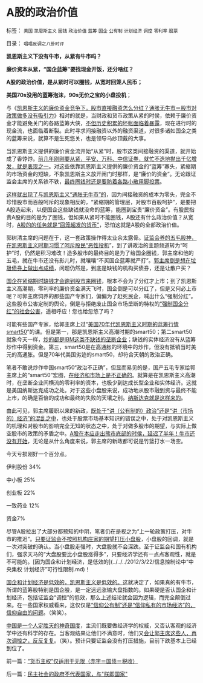 # A股的政治价值

标签： `美国` `凯恩斯主义` `圈钱` `政治价值` `蓝筹` `国企` `公有制` `计划经济` `调控` `零利率` `股票` 

目录： `唱唱反调之八卦时评`

**凯恩斯主义下没有牛市，从紧有牛市吗？**

**廉价资本从紧，“国企蓝筹”要找现金开饭，还分啥红？**

**A股的政治价值，是从紧时可以圈钱，从宽时回笼人民币；**

**美国70s没用的蓝筹泡沫，90s无价之宝的小盘投机**；

与《[凯恩斯主义的廉价资金竞争下，股市直接融资怎么分红？通胀无牛市＝股市对政策做多没有吸引力](../../../2012/6/20/（凯恩斯主义＋紧缩预期）的疯疯颠颠.md)》相对的就是，当财政和货币政策从紧的时侯，依赖于廉价资金才能避免关门的各路蓝筹大侠，[不但历史积累的坏帐面临着暴露](../../../2009/11/29/大萧条后凯恩斯主义和“坏帐过剩的危机”.md)，现在进行时的现金流，也面临着断裂。此时寻求间接融资以外的融资渠道，对很多诸如国企之类的蓝筹来说，就算不是生死悠关，也是领导乌纱顶戴的大事。

当凯恩斯主义提供的廉价资金流开始“从紧”时，股市这类间接融资的渠道，就开始成了香饽饽。[前几年刚刚要从紧，平安、万科、中信证券，就忙不迭地抛出千亿增发，就是表现之一](../../../2007/9/1/庄家为什么推介中信和万科.md)。对这些依靠凯恩斯主义提供的廉价资金的“蓝筹”寡头，紧缩期的市场资金的短缺，不象凯恩斯主义放开闸门时那样，是“廉价的资金”。无论跟证监会主席的关系铁不铁，[最终圈钱时还是要防着各路小散用脚投票](../../../2007/11/17/地方财政危机催生苛政？.md)。

[这样就出现了与凯恩斯主义“通胀无牛市”的](../../../2012/1/8/虚拟经济是凯恩斯主义的影子,“滞”与“胀”.md)，因为间接融资的成本为零头，完全不珍惜股市而百般呵斥的现象相反的，“紧缩期的管理层，对股市百般呵护”，是要把A股造起来，以便国企这些缺钱就没命的蓝筹，能圈到宝贵“廉价资金”。有股民指责A股的目的是为了圈钱，但如果从紧时不能圈钱，A股还有什么政治价值？从宽时，[A股的的任务就是“回笼超发的货币”](../../../2007/8/30/中国股市不是资源配置优化器，是一个货币回笼机.md)，恐怕这就是A股的全部政治价值。

郭树清主席的问题在于，这一套政策操作得太业余太露骨。[证监会养的五毛股神，在凯恩斯主义时期习惯了呵斥股民“恶性投机](../../../2012/1/13/股民心虚象小偷，机构抢劫象强盗，国民无知做看客；.md)”，到了讲政治的主题频道转为“呵护”时，仍然是积习难改！造多股市的最终目的是为了给国企圈钱，郭主席和他的五毛，就在牛市还没有影儿时，就嚷嚷“不买国企蓝筹就严打”。[郭主席倒是想在垃圾债券上做出点成绩](../../../2012/1/13/证监会把股票当债券，打压导致大熊市；.md)，问题仍然是，到底是缺钱的机构买债券，还是让散户买？

[国企在紧缩期时缺钱才会跑到股市来圈钱](../../../2008/3/19/通胀、需求萎缩是大敌；货币政策从紧符合股民利益.md)，根本不会为了分红才上市；到了凯恩斯主义高潮期，零利率的廉价资金满天飞时，国企倒是可以分红了，但是又何必上市呢？可郭主席饲养的那些国产专家们，偏偏为了赶死民企，喊出什么“强制分红”。这些股市公害定制的舆论，倒是与拒绝废止国企市场垄断的特权的[“强制国企分红”的社会公害](../../../2012/6/2/国企私有化和国企分红的不可行性.md)，遥相呼应！您也给忽悠了吗？

可能有些国产专家，给郭主席上过“[美国70年代凯恩斯主义时期的蓝筹行情smart50](../../../2012/1/9/凯恩斯主义对市盈率的影响，理解国进民退.md)”的课。但是第一，那是凯恩斯主义高潮时期的smart50；第二smart50就象今天一样，[炒的都是IBM这类不缺钱的垄断企业](../../../2012/3/11/蓝色巨人IBM的垄断和末日.md)；缺钱的实体经济没有从蓝筹炒作中得到资金。第三，smart50是在高通胀的环境中的炒作，但没有抵销当时美元的高通胀。但是70年代美国劣迹的smart50，却符合天朝的政治正确。

笔者不敢说炒作中国smart50“政治不正确”，但显而易见的是，国产五毛专家给郭主席上的“smart50”宏图，[在经济和市场上是不正确的](../../../2012/1/8/凯恩斯主义泡沫和高杠杆中的哥德尔定理.md)。就算是在凯恩斯主义高潮时，在垄断企业间横流的零利率的资本，也极少到达成长型企业和实体经济。这就是美国纳斯达克成功之处。对于这些小盘股来说，成功地从股市融到资与最终不能上市，的确是百倍的成功和最终的失败的天壤之别。[纳斯达克就是这样来的](../../../2012/1/10/高市盈率是被特权侵犯的“生理反应”；.md)。

由此可见，郭主席履职以来的新政，[既处于“讲（公有制的）政治”还是“讲（市场的）经济”的混乱之中](../../../2012/6/6/黄宗羲定律：行政的边际和基层部门的自利.md)，也处于股票市场基本知识的错误之中，处于对凯恩斯主义的机理和对股市的影响完全无知的状态之中，处于对做多股市的期望，与实际上做空股市的政策的矛盾之中。[A股在本应走出熊市底部的时侯，延迟了半年！牛市还没有开始](../../../2012/1/5/证监会政策过度令A股熊遍全球.md)，无论是从什么角度来说，郭主席的新政都可说是竹篮打水一场空。

今天亏损刚好一个百分点。

伊利股份 34%

中小板 25%

创业板 22%

一致药业 12%

资金7%

尽管A股拉出了大部分都预知的中阴，笔者仍在是视之为“上一轮政策打压，对牛市的推迟”。[只要证监会不按照机构庄家的期望打压小盘股](../../../2012/4/24/强盗逻辑正在制造空前的金融危机和经济危机.md)，小盘股的回调，就是一次对突破的确认。当小盘股走强时，大盘股就不会深跌。至于证监会和国有机构们，强求天马的“大盘股要比小盘股涨得多”，只要经济学还有一点点客观性，就是不可能的。[因为国企和计划经济，是低效的](../../../2012/3/22/信息控制论中“中央集权 计划经济”可行性限制.md)！

[国企和计划经济是低效的，凯恩斯主义是低效的。](../../../2012/1/8/凯恩斯主义的蓝筹股业绩必定与经济衰退伴生.md)这就决定了，如果真的有牛市，所谓的蓝筹股特别是国企股，是一定远远涨输大盘指数的。如果硬是否认国企和计划经济，包括证监会“调控”的低效，那么上述结论就会因为逻辑，而完全颠倒过来。在一些国家权威看来，这仅仅是[“信仰公有制”还是“信仰私有的市场经济”的，信仰自由的问题](../../../2012/6/19/“偷换概念”是长着贵族大脑的优越感.md)。（笑笑）。

[中国是一个人定胜天的神奇国度](../../../2009/5/1/人定胜天？马列唯心信仰对客观规律干预冲动.md)，主流们既要做经济学的权威，又否认客观的经济学中还有科学的存在。当客观结果让他们不满意时，他们又[会让郭主席这些人，再次调控之，反反复复](../../../2009/5/1/赌场必杀技，市场计划经济行政干预之自欺欺人.md)。（笑）。预计只要证监会没有打压措施，目前下跌基本上已经到位了。

前一篇：[“货币主权”仅适用于无限（赤字＝国债＝税收）](../../../2012/6/25/“货币主权”仅适用于无限（赤字＝国债＝税收）.md)

后一篇：[民主社会的政府不代表国家，与&quot;朕即国家&quot;](../../../2012/6/26/民主社会的政府不代表国家，与&quot;朕即国家&quot;.md)